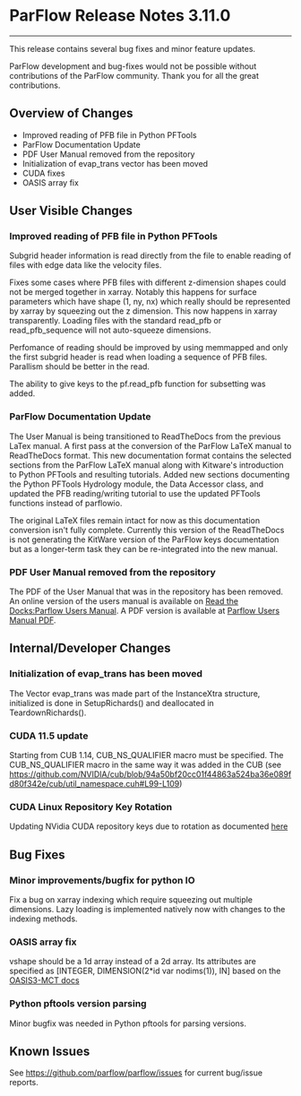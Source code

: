 # ParFlow Release Notes 3.11.0
------------------------------

This release contains several bug fixes and minor feature updates.

ParFlow development and bug-fixes would not be possible without contributions of the ParFlow community.  Thank you for all the great contributions.

## Overview of Changes

* Improved reading of PFB file in Python PFTools
* ParFlow Documentation Update 
* PDF User Manual removed from the repository
* Initialization of evap_trans vector has been moved
* CUDA fixes
* OASIS array fix

## User Visible Changes

### Improved reading of PFB file in Python PFTools

Subgrid header information is read directly from the file to enable reading of files with edge data like the velocity files.

Fixes some cases where PFB files with different z-dimension shapes could not be merged together in xarray. Notably this happens for surface parameters which have shape (1, ny, nx) which really should be represented by xarray by squeezing out the z dimension. This now happens in xarray transparently. Loading files with the standard read_pfb or read_pfb_sequence will not auto-squeeze dimensions.

Perfomance of reading should be improved by using memmapped and only the first subgrid header is read when loading a sequence of PFB files.   Parallism should be better in the read.

The ability to give keys to the pf.read_pfb function for subsetting was added.
	
### ParFlow Documentation Update 

The User Manual is being transitioned to ReadTheDocs from the previous LaTex manual.   A first pass at the conversion of the ParFlow LaTeX manual to ReadTheDocs format. This new documentation format contains the selected sections from the ParFlow LaTeX manual along with Kitware's introduction to Python PFTools and resulting tutorials. Added new sections documenting the Python PFTools Hydrology module, the Data Accessor class, and updated the PFB reading/writing tutorial to use the updated PFTools functions instead of parflowio.
    
The original LaTeX files remain intact for now as this documentation conversion isn't fully complete.   Currently this version of the ReadTheDocs is not generating the KitWare version of the ParFlow keys documentation but as a longer-term task they can be re-integrated into the new manual.

### PDF User Manual removed from the repository

The PDF of the User Manual that was in the repository has been removed.  An online version of the users manual is available on [Read the Docks:Parflow Users Manual](https://parflow.readthedocs.io/en/latest/index.html).  A PDF version is available at [Parflow Users Manual PDF](https://parflow.readthedocs.io/_/downloads/en/latest/pdf/).
    
## Internal/Developer Changes

### Initialization of evap_trans has been moved
The Vector evap_trans was made part of the InstanceXtra structure, initialized is done in SetupRichards() and deallocated in TeardownRichards().

### CUDA 11.5 update

Starting from CUB 1.14, CUB_NS_QUALIFIER macro must be specified.  The CUB_NS_QUALIFIER macro in the same way it was added in the CUB (see https://github.com/NVIDIA/cub/blob/94a50bf20cc01f44863a524ba36e089fd80f342e/cub/util_namespace.cuh#L99-L109)

### CUDA Linux Repository Key Rotation
    
Updating NVidia CUDA repository keys due to rotation as documented [here](https://forums.developer.nvidia.com/t/notice-cuda-linux-repository-key-rotation/212772)

## Bug Fixes


### Minor improvements/bugfix for python IO 

Fix a bug on xarray indexing which require squeezing out multiple dimensions. Lazy loading is implemented natively now with changes to the indexing methods.

### OASIS array fix

vshape should be a 1d array instead of a 2d array.  Its attributes are specified as [INTEGER, DIMENSION(2*id var nodims(1)), IN] based on the [OASIS3-MCT docs](https://gitlab.com/cerfacs/oasis3-mct/-/blob/OASIS3-MCT_3.1/doc/oasis3mct_UserGuide.pdf)


### Python pftools version parsing
    
Minor bugfix was needed in Python pftools for parsing versions.

## Known Issues

See https://github.com/parflow/parflow/issues for current bug/issue reports.
